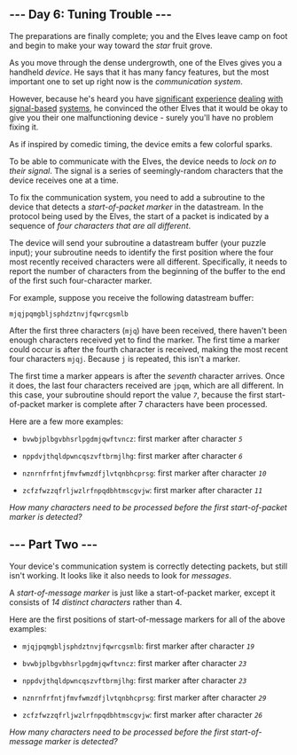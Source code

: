 ## --- Day 6: Tuning Trouble --- ##

The preparations are finally complete; you and the Elves leave camp on
foot and begin to make your way toward the *star* fruit grove.

As you move through the dense undergrowth, one of the Elves gives you a
handheld *device*. He says that it has many fancy features, but the
most important one to set up right now is the *communication system*.

However, because he's heard you have [significant](/2016/day/6) [experience](/2016/day/25)
[dealing](/2019/day/7) [with](/2019/day/9) [signal-based](/2019/day/16)
[systems](/2021/day/25), he convinced the other Elves that it would be
okay to give you their one malfunctioning device - surely you'll have
no problem fixing it.

As if inspired by comedic timing, the device emits a few colorful
sparks.

To be able to communicate with the Elves, the device needs to *lock on
to their signal*. The signal is a series of seemingly-random characters
that the device receives one at a time.

To fix the communication system, you need to add a subroutine to the
device that detects a *start-of-packet marker* in the datastream. In
the protocol being used by the Elves, the start of a packet is
indicated by a sequence of *four characters that are all different*.

The device will send your subroutine a datastream buffer (your puzzle
input); your subroutine needs to identify the first position where the
four most recently received characters were all different.
Specifically, it needs to report the number of characters from the
beginning of the buffer to the end of the first such four-character
marker.

For example, suppose you receive the following datastream buffer:

    mjqjpqmgbljsphdztnvjfqwrcgsmlb

After the first three characters (`mjq`) have been received, there
haven't been enough characters received yet to find the marker. The
first time a marker could occur is after the fourth character is
received, making the most recent four characters `mjqj`. Because `j` is
repeated, this isn't a marker.

The first time a marker appears is after the *seventh* character
arrives. Once it does, the last four characters received are `jpqm`,
which are all different. In this case, your subroutine should report
the value *`7`*, because the first start-of-packet marker is complete
after 7 characters have been processed.

Here are a few more examples:

  * `bvwbjplbgvbhsrlpgdmjqwftvncz`: first marker after character *`5`*

  * `nppdvjthqldpwncqszvftbrmjlhg`: first marker after character *`6`*

  * `nznrnfrfntjfmvfwmzdfjlvtqnbhcprsg`: first marker after character *`10`*

  * `zcfzfwzzqfrljwzlrfnpqdbhtmscgvjw`: first marker after character *`11`*

*How many characters need to be processed before the first
start-of-packet marker is detected?*

## --- Part Two --- ##

Your device's communication system is correctly detecting packets, but
still isn't working. It looks like it also needs to look for *messages*.

A *start-of-message marker* is just like a start-of-packet marker,
except it consists of *14 distinct characters* rather than 4.

Here are the first positions of start-of-message markers for all of the
above examples:

  * `mjqjpqmgbljsphdztnvjfqwrcgsmlb`: first marker after character *`19`*

  * `bvwbjplbgvbhsrlpgdmjqwftvncz`: first marker after character *`23`*

  * `nppdvjthqldpwncqszvftbrmjlhg`: first marker after character *`23`*

  * `nznrnfrfntjfmvfwmzdfjlvtqnbhcprsg`: first marker after character *`29`*

  * `zcfzfwzzqfrljwzlrfnpqdbhtmscgvjw`: first marker after character *`26`*

*How many characters need to be processed before the first
start-of-message marker is detected?*
